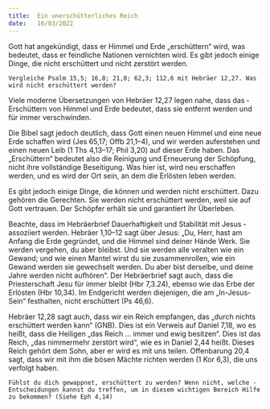```yaml
---
title:  Ein unerschütterliches Reich
date:   16/03/2022
---
```


Gott hat angekündigt, dass er Himmel und Erde „erschüttern“ wird, was bedeutet, dass er feindliche Nationen vernichten wird. Es gibt jedoch einige Dinge, die nicht erschüttert und nicht zerstört werden.

`Vergleiche Psalm 15,5; 16,8; 21,8; 62,3; 112,6 mit Hebräer 12,27. Was wird nicht erschüttert werden?`

Viele moderne Übersetzungen von Hebräer 12,27 legen nahe, dass das ­Erschüttern von Himmel und Erde bedeutet, dass sie entfernt werden und für immer verschwinden.

Die Bibel sagt jedoch deutlich, dass Gott einen neuen Himmel und eine neue Erde schaffen wird (Jes 65,17; Offb 21,1–4), und wir werden auferstehen und einen neuen Leib (1 Ths 4,13–17; Phil 3,20) auf dieser Erde haben. Das „Erschüttern“ bedeutet also die Reinigung und Erneuerung der Schöpfung, nicht ihre vollständige Beseitigung. Was hier ist, wird neu erschaffen werden, und es wird der Ort sein, an dem die Erlösten leben werden.

Es gibt jedoch einige Dinge, die können und werden nicht erschüttert. Dazu gehören die Gerechten. Sie werden nicht erschüttert werden, weil sie auf Gott vertrauen. Der Schöpfer erhält sie und garantiert ihr Überleben.

Beachte, dass im Hebräerbrief Dauerhaftigkeit und Stabilität mit Jesus ­assoziiert werden. Hebräer 1,10–12 sagt über Jesus: „Du, Herr, hast am Anfang die Erde gegründet, und die Himmel sind deiner Hände Werk. Sie werden vergehen, du aber bleibst. Und sie werden alle veralten wie ein Gewand; und wie einen Mantel wirst du sie zusammenrollen, wie ein Gewand werden sie gewechselt werden. Du aber bist derselbe, und deine Jahre werden nicht aufhören“. Der Hebräerbrief sagt auch, dass die Priesterschaft Jesu für immer bleibt (Hbr 7,3.24), ebenso wie das Erbe der Erlösten (Hbr 10,34). Im Endgericht werden diejenigen, die am „In-Jesus-Sein“ festhalten, nicht erschüttert (Ps 46,6).

Hebräer 12,28 sagt auch, dass wir ein Reich empfangen, das „durch nichts erschüttert werden kann“ (GNB). Dies ist ein Verweis auf Daniel 7,18, wo es heißt, dass die Heiligen „das Reich … immer und ewig besitzen“. Dies ist das Reich, „das nimmermehr zerstört wird“, wie es in Daniel 2,44 heißt. Dieses Reich gehört dem Sohn, aber er wird es mit uns teilen. Offenbarung 20,4 sagt, dass wir mit ihm die bösen Mächte richten werden (1 Kor 6,3), die uns verfolgt haben.

`Fühlst du dich gewappnet, erschüttert zu werden? Wenn nicht, welche ­Entscheidungen kannst du treffen, um in diesem wichtigen Bereich Hilfe zu bekommen? (Siehe Eph 4,14)`